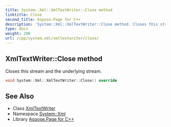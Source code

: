```yaml
---
title: System::Xml::XmlTextWriter::Close method
linktitle: Close
second_title: Aspose.Page for C++
description: 'System::Xml::XmlTextWriter::Close method. Closes this stream and the underlying stream in C++.'
type: docs
weight: 200
url: /cpp/system.xml/xmltextwriter/close/
---
```

## XmlTextWriter::Close method


Closes this stream and the underlying stream.

```cpp
void System::Xml::XmlTextWriter::Close() override
```

## See Also

* Class [XmlTextWriter](../)
* Namespace [System::Xml](../../)
* Library [Aspose.Page for C++](../../../)
